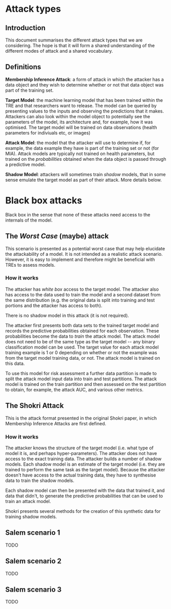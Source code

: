 # Attack types

## Introduction

This document summarises the different attack types that we are considering. The hope is that it will form a shared understanding of the different modes of attack and a shared vocabulary.

## Definitions

**Membership Inference Attack**: a form of attack in which the attacker has a data object and they wish to determine whether or not that data object was part of the training set.

**Target Model**: the machine learning model that has been trained within the TRE and that researchers want to release. The model can be queried by presenting values to the inputs and observing the predictions that it makes. Attackers can also look within the model object to potentially see the parameters of the model, its architecture and, for example, how it was optimised. The target model will be trained on data observations (health parameters for indiviuals etc, or images)

**Attack Model**: the model that the attacker will use to determine if, for example, the data example they have is part of the training set or not (for MIA). Attack models are typically not trained on health parameters, but trained on the _probabilities_ obtained when the data object is passed through a predictive model.

**Shadow Model**: attackers will sometimes train _shadow_ models, that in some sense emulate the target model as part of their attack. More details below.

# Black box attacks

Black box in the sense that none of these attacks need access to the internals of the model.

## The _Worst Case_ (maybe) attack

This scenario is presented as a potential worst case that may help elucidate the attackability of a model. It is not intended as a realistic attack scenario. However, it is easy to implement and therefore might be beneficial with TREs to assess models.

### How it works

The attacker has _white box_ access to the target model. The attacker also has access to the data used to train the model and a second dataset from the same distribution (e.g. the original data is split into training and test portions and the attacker has access to both).

There is no shadow model in this attack (it is not required).

The attacker first presents both data sets to the trained target model and records the predictive probabilities obtained for each observation. These probabilities become the data to _train_ the attack model. The attack model does not need to be of the same type as the target model -- any binary classification model can be used. The target value for each attack model training example is 1 or 0 depending on whether or not the example was from the target model training data, or not. The attack model is trained on this data.

To use this model for risk assessment a further data partition is made to split the attack model input data into train and test partitions. The attack model is trained on the train partition and then assessed on the test partition to obtain, for example, the attack AUC, and various other metrics.

## The Shokri Attack

This is the attack format presented in the original Shokri paper, in which Membership Inference Attacks are first defined.

### How it works

The attacker knows the structure of the target model (i.e. what type of model it is, and perhaps hyper-parameters). The attacker does not have access to the exact training data. The attacker builds a number of shadow models. Each shadow model is an estimate of the target model (i.e. they are trained to perform the same task as the target model). Because the attacker doesn't have access to the actual training data, they have to synthesise data to train the shadow models.

Each shadow model can then be presented with the data that trained it, and data that didn't, to generate the predictive probabilities that can be used to train an attack model.

Shokri presents several methods for the creation of this synthetic data for training shadow models.

## Salem scenario 1

TODO

## Salem scenario 2

TODO

## Salem scenario 3

TODO